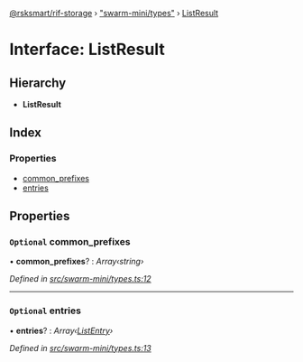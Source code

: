 [@rsksmart/rif-storage](../README.md) › ["swarm-mini/types"](../modules/_swarm_mini_types_.md) › [ListResult](_swarm_mini_types_.listresult.md)

# Interface: ListResult

## Hierarchy

* **ListResult**

## Index

### Properties

* [common_prefixes](_swarm_mini_types_.listresult.md#optional-common_prefixes)
* [entries](_swarm_mini_types_.listresult.md#optional-entries)

## Properties

### `Optional` common_prefixes

• **common_prefixes**? : *Array‹string›*

*Defined in [src/swarm-mini/types.ts:12](https://github.com/rsksmart/rds-libjs/blob/5474bd0/src/swarm-mini/types.ts#L12)*

___

### `Optional` entries

• **entries**? : *Array‹[ListEntry](_swarm_mini_types_.listentry.md)›*

*Defined in [src/swarm-mini/types.ts:13](https://github.com/rsksmart/rds-libjs/blob/5474bd0/src/swarm-mini/types.ts#L13)*
